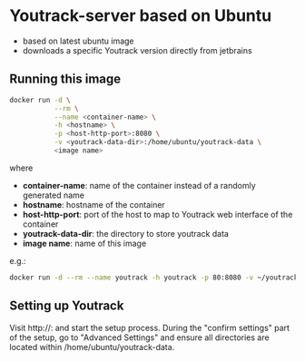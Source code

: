 # Youtrack-server based on Ubuntu

- based on latest ubuntu image
- downloads a specific Youtrack version directly from jetbrains

## Running this image

```bash
docker run -d \
           --rm \
           --name <container-name> \
           -h <hostname> \
           -p <host-http-port>:8080 \
           -v <youtrack-data-dir>:/home/ubuntu/youtrack-data \
           <image name>
```

where
- **container-name**: name of the container instead of a randomly generated name
- **hostname**: hostname of the container
- **host-http-port**: port of the host to map to Youtrack web interface of the container
- **youtrack-data-dir**: the directory to store youtrack data
- **image name**: name of this image

e.g.:

```bash
docker run -d --rm --name youtrack -h youtrack -p 80:8080 -v ~/youtrack-data:/home/ubuntu/youtrack-data shermanyin/youtrack
```

## Setting up Youtrack

Visit http://<host-ip>:<host-http-port> and start the setup
process.  During the "confirm settings" part of the setup, go to "Advanced
Settings" and ensure all directories are located within
/home/ubuntu/youtrack-data.
